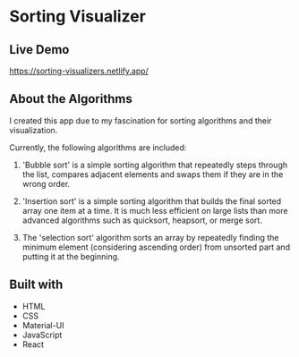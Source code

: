 # Sorting Visualizer

## Live Demo

https://sorting-visualizers.netlify.app/

## About the Algorithms

I created this app due to my fascination for sorting algorithms and their visualization.

Currently, the following algorithms are included:

1. 'Bubble sort' is a simple sorting algorithm that repeatedly steps through the list, compares adjacent elements and swaps them if they are in the wrong order.

2. 'Insertion sort' is a simple sorting algorithm that builds the final sorted array one item at a time. It is much less efficient on large lists than more advanced algorithms such as quicksort, heapsort, or merge sort.

3. The 'selection sort' algorithm sorts an array by repeatedly finding the minimum element (considering ascending order) from unsorted part and putting it at the beginning.

## Built with

* HTML
* CSS
* Material-UI
* JavaScript
* React
